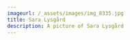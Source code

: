 ```yaml
---
imageurl: /_assets/images/img_8335.jpg
title: Sara Lysgård
description: A picture of Sara Lysgård
---
```


